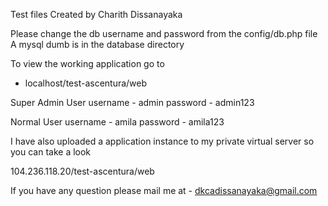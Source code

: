 Test files Created by Charith Dissanayaka

Please change the db username and password from the config/db.php file
A mysql dumb is in the database directory 

To view the working application go to 

- localhost/test-ascentura/web 

Super Admin User 
	username - admin 
	password - admin123

Normal User 
	username - amila 
	password - amila123


I have also uploaded a application instance to my private virtual server so you can take a look 

104.236.118.20/test-ascentura/web 

If you have any question please mail me at - dkcadissanayaka@gmail.com	
